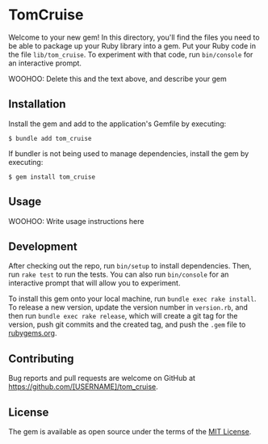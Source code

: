# TomCruise

Welcome to your new gem! In this directory, you'll find the files you need to be able to package up your Ruby library into a gem. Put your Ruby code in the file `lib/tom_cruise`. To experiment with that code, run `bin/console` for an interactive prompt.

WOOHOO: Delete this and the text above, and describe your gem

## Installation

Install the gem and add to the application's Gemfile by executing:

    $ bundle add tom_cruise

If bundler is not being used to manage dependencies, install the gem by executing:

    $ gem install tom_cruise

## Usage

WOOHOO: Write usage instructions here

## Development

After checking out the repo, run `bin/setup` to install dependencies. Then, run `rake test` to run the tests. You can also run `bin/console` for an interactive prompt that will allow you to experiment.

To install this gem onto your local machine, run `bundle exec rake install`. To release a new version, update the version number in `version.rb`, and then run `bundle exec rake release`, which will create a git tag for the version, push git commits and the created tag, and push the `.gem` file to [rubygems.org](https://rubygems.org).

## Contributing

Bug reports and pull requests are welcome on GitHub at https://github.com/[USERNAME]/tom_cruise.

## License

The gem is available as open source under the terms of the [MIT License](https://opensource.org/licenses/MIT).
